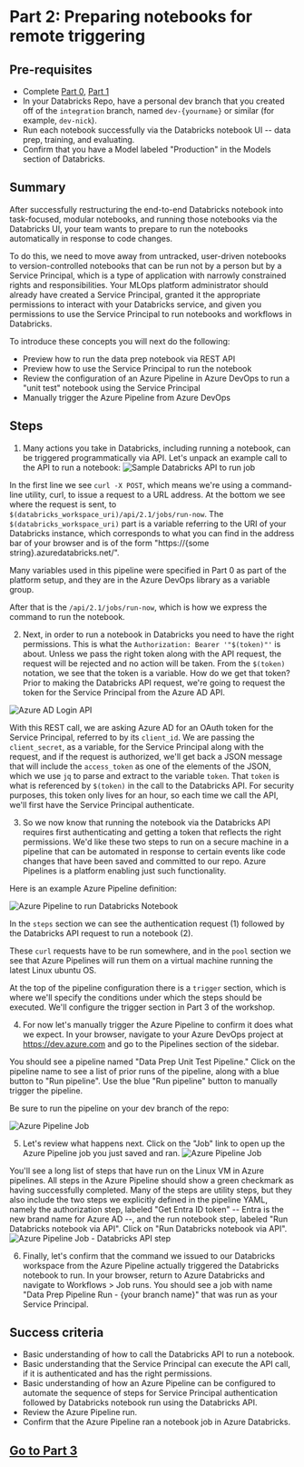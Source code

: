 
# Part 2:  Preparing notebooks for remote triggering

## Pre-requisites
- Complete [Part 0](part_0.md), [Part 1](part_1.md)
- In your Databricks Repo, have a personal dev branch that you created off of the `integration` branch, named `dev-{yourname}` or similar (for example, `dev-nick`). 
- Run each notebook successfully via the Databricks notebook UI -- data prep, training, and evaluating.
- Confirm that you have a Model labeled "Production" in the Models section of Databricks.

## Summary 
After successfully restructuring the end-to-end Databricks notebook into task-focused, modular notebooks, and running those notebooks via the Databricks UI, your team wants to prepare to run the notebooks automatically in response to code changes.

To do this, we need to move away from untracked, user-driven notebooks to version-controlled notebooks that can be run not by a person but by a Service Principal, which is a type of application with narrowly constrained rights and responsibilities. Your MLOps platform administrator should already have created a Service Principal, granted it the appropriate permissions to interact with your Databricks service, and given you permissions to use the Service Principal to run notebooks and workflows in Databricks.

To introduce these concepts you will next do the following:
- Preview how to run the data prep notebook via REST API 
- Preview how to use the Service Principal to run the notebook 
- Review the configuration of an Azure Pipeline in Azure DevOps to run a "unit test" notebook using the Service Principal
- Manually trigger the Azure Pipeline from Azure DevOps


## Steps
1. Many actions you take in Databricks, including running a notebook, can be triggered programmatically via API. Let's unpack an example call to the API to run a notebook:
![Sample Databricks API to run job](images/part_2_run_job.png)

In the first line we see `curl -X POST`, which means we're using a command-line utility, curl, to issue a request to a URL address.
At the bottom we see where the request is sent, to `$(databricks_workspace_uri)/api/2.1/jobs/run-now`. The `$(databricks_workspace_uri)` part is a variable referring to the URI of your Databricks instance, which corresponds to what you can find in the address bar of your browser and is of the form "https://{some string}.azuredatabricks.net/". 

Many variables used in this pipeline were specified in Part 0 as part of the platform setup, and they are in the Azure DevOps library as a variable group.


After that is the `/api/2.1/jobs/run-now`, which is how we express the command to run the notebook.

2. Next, in order to run a notebook in Databricks you need to have the right permissions. This is what the `Authorization: Bearer '"$(token)"'` is about. Unless we pass the right token along with the API request, the request will be rejected and no action will be taken. From the `$(token)` notation, we see that the token is a variable. How do we get that token? Prior to making the Databricks API request, we're going to request the token for the Service Principal from the Azure AD API.

![Azure AD Login API](images/part_2_aad_login.png)

With this REST call, we are asking Azure AD for an OAuth token for the Service Principal, referred to by its `client_id`. We are passing the `client_secret`, as a variable, for the Service Principal along with the request, and if the request is authorized, we'll get back a JSON message that will include the `access_token` as one of the elements of the JSON, which we use `jq` to parse and extract to the variable `token`. That `token` is what is referenced by `$(token)` in the call to the Databricks API. For security purposes, this token only lives for an hour, so each time we call the API, we'll first have the Service Principal authenticate.

3. So we now know that running the notebook via the Databricks API requires first authenticating and getting a token that reflects the right permissions. We'd like these two steps to run on a secure machine in a pipeline that can be automated in response to certain events like code changes that have been saved and committed to our repo. Azure Pipelines is a platform enabling just such functionality. 

Here is an example Azure Pipeline definition:

![Azure Pipeline to run Databricks Notebook](images/part_2_azpipe_run_nb.png)

In the `steps` section we can see the authentication request (1) followed by the Databricks API request to run a notebook (2).

These `curl` requests have to be run somewhere, and in the `pool` section we see that Azure Pipelines will run them on a virtual machine running the latest Linux ubuntu OS.

At the top of the pipeline configuration there is a `trigger` section, which is where we'll specify the conditions under which the steps should be executed. We'll configure the trigger section in Part 3 of the workshop.

4. For now let's manually trigger the Azure Pipeline to confirm it does what we expect. In your browser, navigate to your Azure DevOps project at https://dev.azure.com and go to the Pipelines section of the sidebar.

You should see a pipeline named "Data Prep Unit Test Pipeline." Click on the pipeline name to see a list of prior runs of the pipeline, along with a blue button to "Run pipeline". Use the blue "Run pipeline" button to manually trigger the pipeline.

Be sure to run the pipeline on your dev branch of the repo:

![Azure Pipeline Job](images/part_2_ado_manual_trigger.png)

5. Let's review what happens next. Click on the "Job" link to open up the Azure Pipeline job you just saved and ran.
![Azure Pipeline Job](images/part_2_pipe_job.png)

You'll see a long list of steps that have run on the Linux VM in Azure pipelines. All steps in the Azure Pipeline should show a green checkmark as having successfully completed. Many of the steps are utility steps, but they also include the two steps we explicitly defined in the pipeline YAML, namely the authorization step, labeled "Get Entra ID token" -- Entra is the new brand name for Azure AD --, and the run notebook step, labeled "Run Databricks notebook via API". Click on "Run Databricks notebook via API".
![Azure Pipeline Job - Databricks API step](images/part_2_pipe_adb_step.png)

6. Finally, let's confirm that the command we issued to our Databricks workspace from the Azure Pipeline actually triggered the Databricks notebook to run. In your browser, return to Azure Databricks and navigate to Workflows > Job runs. You should see a job with name "Data Prep Pipeline Run - {your branch name}" that was run as your Service Principal.


## Success criteria
- Basic understanding of how to call the Databricks API to run a notebook.
- Basic understanding that the Service Principal can execute the API call, if it is authenticated and has the right permissions.
- Basic understanding of how an Azure Pipeline can be configured to automate the sequence of steps for Service Principal authentication followed by Databricks notebook run using the Databricks API.
- Review the Azure Pipeline run.
- Confirm that the Azure Pipeline ran a notebook job in Azure Databricks.


## [Go to Part 3](part_3.md)

